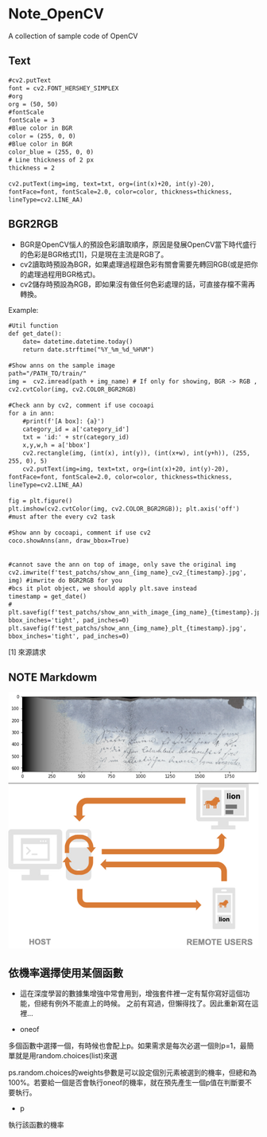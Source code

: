 # Note_OpenCV
A collection of sample code of OpenCV


## Text

    #cv2.putText
    font = cv2.FONT_HERSHEY_SIMPLEX
    #org
    org = (50, 50)
    #fontScale
    fontScale = 3
    #Blue color in BGR
    color = (255, 0, 0)
    #Blue color in BGR
    color_blue = (255, 0, 0)
    # Line thickness of 2 px
    thickness = 2

    cv2.putText(img=img, text=txt, org=(int(x)+20, int(y)-20), fontFace=font, fontScale=2.0, color=color, thickness=thickness, lineType=cv2.LINE_AA)


## BGR2RGB
- BGR是OpenCV惱人的預設色彩讀取順序，原因是發展OpenCV當下時代盛行的色彩是BGR格式[1]，只是現在主流是RGB了。
- cv2讀取時預設為BGR，如果處理過程跟色彩有關會需要先轉回RGB(或是把你的處理過程用BGR格式)。
- cv2儲存時預設為RGB，即如果沒有做任何色彩處理的話，可直接存檔不需再轉換。

Example:

    #Util function
    def get_date():
        date= datetime.datetime.today()
        return date.strftime("%Y_%m_%d_%H%M")
        
    #Show anns on the sample image
    path="/PATH_TO/train/"
    img =  cv2.imread(path + img_name) # If only for showing, BGR -> RGB , cv2.cvtColor(img, cv2.COLOR_BGR2RGB)

    #Check ann by cv2, comment if use cocoapi
    for a in ann:
        #print(f'[A box]: {a}')
        category_id = a['category_id']
        txt = 'id:' + str(category_id)
        x,y,w,h = a['bbox']
        cv2.rectangle(img, (int(x), int(y)), (int(x+w), int(y+h)), (255, 255, 0), 5)
        cv2.putText(img=img, text=txt, org=(int(x)+20, int(y)-20), fontFace=font, fontScale=2.0, color=color, thickness=thickness, lineType=cv2.LINE_AA)

    fig = plt.figure()
    plt.imshow(cv2.cvtColor(img, cv2.COLOR_BGR2RGB)); plt.axis('off') #must after the every cv2 task

    #Show ann by cocoapi, comment if use cv2
    coco.showAnns(ann, draw_bbox=True)


    #cannot save the ann on top of image, only save the original img
    cv2.imwrite(f'test_patchs/show_ann_{img_name}_cv2_{timestamp}.jpg', img) #imwrite do BGR2RGB for you
    #bcs it plot object, we should apply plt.save instead
    timestamp = get_date()
    # plt.savefig(f'test_patchs/show_ann_with_image_{img_name}_{timestamp}.jpg', bbox_inches='tight', pad_inches=0)
    plt.savefig(f'test_patchs/show_ann_{img_name}_plt_{timestamp}.jpg', bbox_inches='tight', pad_inches=0)

[1] 來源請求



## NOTE Markdowm
![file info](/temp_imgs/2.png)
![file info](flow_sample_001.jpg)



## 依機率選擇使用某個函數
* 這在深度學習的數據集增強中常會用到，增強套件裡一定有幫你寫好這個功能，但總有例外不能直上的時候。
之前有寫過，但懶得找了。因此重新寫在這裡...

* oneof

多個函數中選擇一個，有時候也會配上p。如果需求是每次必選一個則p=1，最簡單就是用random.choices(list)來選


ps.random.choices的weights參數是可以設定個別元素被選到的機率，但總和為100%。若要給一個是否會執行oneof的機率，就在預先產生一個p值在判斷要不要執行。

* p

執行該函數的機率
